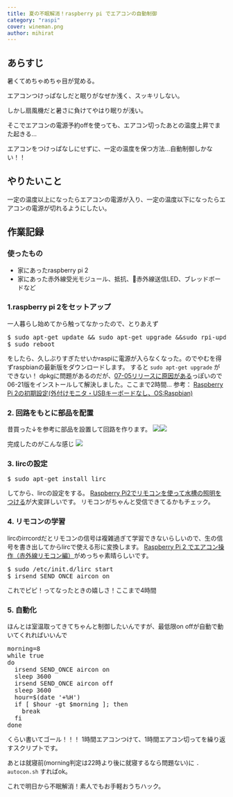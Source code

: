 ```yaml
---
title: 夏の不眠解消！raspberry pi でエアコンの自動制御
category: "raspi"
cover: wineman.png
author: mihirat
---
```



## あらすじ

暑くてめちゃめちゃ目が覚める。

エアコンつけっぱなしだと眠りがなぜか浅く、スッキリしない。

しかし扇風機だと暑さに負けてやはり眠りが浅い。

そこでエアコンの電源予約offを使っても、エアコン切ったあとの温度上昇でまた起きる…

エアコンをつけっぱなしにせずに、一定の温度を保つ方法…自動制御しかない！！

## やりたいこと

一定の温度以上になったらエアコンの電源が入り、一定の温度以下になったらエアコンの電源が切れるようにしたい。

## 作業記録

### 使ったもの

* 家にあったraspberry pi 2
* 家にあった赤外線受光モジュール、抵抗、赤外線送信LED、ブレッドボードなど

### 1.raspberry pi 2をセットアップ

一人暮らし始めてから触ってなかったので、とりあえず

<pre class="lang:shell decode:true " title="shell">$ sudo apt-get update && sudo apt-get upgrade &&sudo rpi-update
$ sudo reboot
</pre>

をしたら、久しぶりすぎたせいかraspiに電源が入らなくなった。のでやむを得ずraspbianの最新版をダウンロードします。
すると `sudo apt-get upgrade` ができない！
dpkgに問題があるのだが、[07-05リリースに原因がある](https://www.raspberrypi.org/forums/viewtopic.php?t=187936&p=1186861)っぽいので06-21版をインストールして解決しました。ここまで2時間…
参考：
[Raspberry Pi 2の初期設定(外付けモニタ・USBキーボードなし、OS:Raspbian)](http://qiita.com/kozykana/items/df6aa52cbb8917abc268)

### 2\. 回路をもとに部品を配置

昔買った↓を参考に部品を設置して回路を作ります。
[![](//ws-fe.amazon-adsystem.com/widgets/q?_encoding=UTF8&MarketPlace=JP&ASIN=4822224953&ServiceVersion=20070822&ID=AsinImage&WS=1&Format=_SL250_&tag=techeten02-22)](https://www.amazon.co.jp/gp/product/4822224953/ref=as_li_tl?ie=UTF8&camp=247&creative=1211&creativeASIN=4822224953&linkCode=as2&tag=techeten02-22&linkId=179efe53711f7da473b78ff3d2b606c1)![](//ir-jp.amazon-adsystem.com/e/ir?t=techeten02-22&l=am2&o=9&a=4822224953)

完成したのがこんな感じ
[![](http://techeten.xyz/wp-content/uploads/2017/07/CSt_uTJUsAAaTt9-580x326.jpg)](http://techeten.xyz/wp-content/uploads/2017/07/CSt_uTJUsAAaTt9.jpg)

### 3\. lircの設定

<pre class="lang:shell decode:true " title="shell">$ sudo apt-get install lirc
</pre>

してから、lircの設定をする。
[Raspberry Pi2でリモコンを使って水槽の照明をつける](http://tiger-star.net/aquarium/goldfish/321)が大変詳しいです。
リモコンがちゃんと受信できてるかもチェック。

### 4\. リモコンの学習

lircのirrcordだとリモコンの信号は複雑過ぎて学習できないらしいので、生の信号を書き出してからlircで使える形に変換します。
[Raspberry Pi 2 でエアコン操作（赤外線リモコン編）](http://kaiware007.hatenablog.jp/entry/2015/08/28/020356)がめっちゃ素晴らしいです。

<pre class="lang:shell decode:true " title="shell">$ sudo /etc/init.d/lirc start
$ irsend SEND_ONCE aircon on
</pre>

これでピピ！ってなったときの嬉しさ！ここまで4時間

### 5\. 自動化

ほんとは室温取ってきてちゃんと制御したいんですが、最低限on offが自動で動いてくれればいいんで

<pre class="lang:shell decode:true " title="autocon.sh">morning=8
while true
do
  irsend SEND_ONCE aircon on
  sleep 3600
  irsend SEND_ONCE aircon off
  sleep 3600
  hour=$(date '+%H')
  if [ $hour -gt $morning ]; then
    break
  fi
done
</pre>

くらい書いてゴール！！！
1時間エアコンつけて、1時間エアコン切ってを繰り返すスクリプトです。

あとは就寝前(morning判定は22時より後に就寝するなら問題ない)に `. autocon.sh` すればok。

これで明日から不眠解消！素人でもお手軽おうちハック。